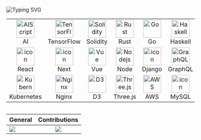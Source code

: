 <br />
<aZ href="https://git.io/typing-svg"><img src="https://readme-typing-svg.demolab.com?font=Fira+Code&weight=900&size=50&pause=1000&color=F7901F&background=FFFFFF00&width=800&height=70&lines=Welcome+to+my+Github;Blockchain+%2F+AI+Engineer;Full+Stack+Engineer" alt="Typing SVG" /></a>
<br/>

<div style="display: flex; align-items: flex-start; align: center">
          <table align="center">
            <tr>
              <td align="center" width="96">
                <img src="https://skillicons.dev/icons?i=aiscript" width="48" height="48" alt="AIScript" />
                <br>AI
              </td>
              <td align="center" width="96">
                <img src="https://skillicons.dev/icons?i=tensorflow" width="48" height="48" alt="TensorFlow" />
                <br>TensorFlow
              </td>
              <td align="center" width="96">
                <img src="https://skillicons.dev/icons?i=solidity" width="48" height="48" alt="Solidity" />
                <br>Solidity
              </td>
              <td align="center" width="96">
                <img src="https://skillicons.dev/icons?i=rust" width="48" height="48" alt="Rust" />
                <br>Rust
              </td>
              <td align="center" width="96">
                <img src="https://skillicons.dev/icons?i=go" width="48" height="48" alt="Go" />
                <br>Go
              </td>
               <td align="center" width="96">
                  <img src="https://skillicons.dev/icons?i=haskell" width="48" height="48" alt="Haskell" />
                  <br>Haskell
              </td>
               <td align="center" width="96">
                  <img src="https://getfoundry.sh/foundry-logo.png" width="48" height="48" alt="Foundry" />
                  <br>Foundry
              </td>
              <td align="center" width="96">
                <img src="https://skillicons.dev/icons?i=ipfs" width="48" height="48" alt="IPFS" />
                <br>IPFS
              </td>
              <td align="center" width="96">
                <img src="https://skillicons.dev/icons?i=nix" width="48" height="48" alt="NIX" />
                <br>NIX
              </td>
            </tr>
            <tr>
             <td align="center" width="96">
                <img src="https://techstack-generator.vercel.app/react-icon.svg" alt="icon" width="48" height="48" />
                <br>React
              </td>
              <td align="center" width="96">
                <img src="https://skillicons.dev/icons?i=next" alt="icon" width="48" height="48" />
                <br>Next
              </td>
              <td align="center" width="96">
                <img src="https://skillicons.dev/icons?i=vue" width="48" height="48" alt="Vue" />
                <br>Vue
              </td>
              <td align="center" width="96">
                <img src="https://skillicons.dev/icons?i=nodejs" width="48" height="48" alt="Nodejs" />
                <br>Node
              </td>
              <td align="center" width="96">
                <img src="https://techstack-generator.vercel.app/django-icon.svg" alt="icon" width="48" height="48" />
                <br>Django
              </td>
              <td align="center" width="96">
                <img src="https://skillicons.dev/icons?i=graphql" width="48" height="48" alt="GraphQL" />
                <br>GraphQL
              </td>
              <td align="center" width="96">
                <img src="https://skillicons.dev/icons?i=fastapi" width="48" height="48" alt="FastAPI" />
                <br>FastAPI
              </td>
              <td align="center" width="96">
                <img src="https://skillicons.dev/icons?i=docker" alt="icon" width="48" height="48" />
                <br>Docker
              </td>
              <td align="center" width="96">
                <img src="https://skillicons.dev/icons?i=prisma" width="48" height="48" alt="Prisma" />
                <br>Prisma
              </td>
            </tr>
            <tr>
              <td align="center" width="96">
                <img src="https://github.com/user-attachments/assets/5288ad28-30d4-43fd-baf2-24ee379f9233" width="48" height="48" alt="Kubernetes" />
                <br>Kubernetes
              </td>
              <td align="center" width="96">
                <img src="https://github.com/user-attachments/assets/18090531-ed6b-41f2-9716-4eabe56efb8c" width="48" height="48" alt="Nginx" />
                <br>Nginx
              </td>
              <td align="center" width="96">
                <img src="https://camo.githubusercontent.com/4bcf257d965dc24378411c30023a5fd7d5123415fd72e86a0dc615dd4d8eb82b/68747470733a2f2f736b696c6c69636f6e732e6465762f69636f6e733f693d6433" width="48" height="48" alt="D3" />
                <br>D3
              </td>
              <td align="center" width="96">
                <img src="https://camo.githubusercontent.com/829eb4bb9b9dc77a1f9e2b627dd1d2cb4421399c1c1eb9abff01038987cff7f2/68747470733a2f2f736b696c6c69636f6e732e6465762f69636f6e733f693d74687265656a73" width="48" height="48" alt="Three.js" />
                <br>Three.js
              </td>
              <td align="center" width="96">
                <img src="https://camo.githubusercontent.com/20b33b0b25d74051a9f13690b5b6fa39c0365cf36632aad937b073c3b6c87a68/68747470733a2f2f74656368737461636b2d67656e657261746f722e76657263656c2e6170702f6177732d69636f6e2e737667" width="48" height="48" alt="AWS" />
                <br>AWS
              </td>
              <td align="center" width="96">
                <img src="https://techstack-generator.vercel.app/mysql-icon.svg" alt="icon" width="48" height="48" />
                <br>MySQL
              </td>
              <td align="center" width="96">
                <img src="https://skillicons.dev/icons?i=mongodb" width="48" height="48" alt="MongoDB" />
                <br>MongoDB
              </td>
              <td align="center" width="96">
                <img src="https://skillicons.dev/icons?i=postgres" width="48" height="48" alt="PostgreSQL" />
                <br>PostgreSQL
              </td>
              <td align="center" width="96">
                <img src="https://skillicons.dev/icons?i=tailwind" width="48" height="48" alt="tailwind" />
                <br>Tailwind
              </td>
            </tr>
          </table>
        </div >


| General         | Contributions |
|--------------|:-----:|
| <img align="center" src="https://github-readme-stats.vercel.app/api?username=crypto-superdev&theme=aura_dark&hide_border=false&include_all_commits=false&count_private=false" />  |   <img align="center" src="https://nirzak-streak-stats.vercel.app/?user=crypto-superdev&theme=aura_dark&hide_border=false" /> | 

<!-- Proudly created with GPRM ( https://gprm.itsvg.in ) -->


  
